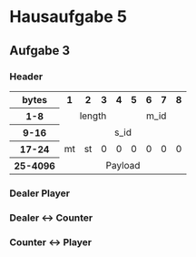 # Hausaufgabe 5

## Aufgabe 3

### Header

<table>
<tr>
    <th>bytes</th>
    <th style="text-align:center;">1</th>
    <th style="text-align:center;">2</th>
    <th style="text-align:center;">3</th>
    <th style="text-align:center;">4</th>
    <th style="text-align:center;">5</th>
    <th style="text-align:center;">6</th>
    <th style="text-align:center;">7</th>
    <th style="text-align:center;">8</th>
</tr>
<tr>
    <th>1-8</th>
    <td colspan='4' style="text-align:center;">length</td>
    <td colspan='4' style="text-align:center;">m_id</td>
</tr>
    <th>9-16</th>
    <td colspan='8' style="text-align:center;">s_id</td>
</tr>
<tr>
    <th>17-24</th>
    <td style="text-align:center;">mt </td>
    <td style="text-align:center;">st</td>
    <td style="text-align:center;">0</td>
    <td style="text-align:center;">0</td>
    <td style="text-align:center;">0</td>
    <td style="text-align:center;">0</td>
    <td style="text-align:center;">0</td>
    <td style="text-align:center;">0</td>
</tr>
<tr>
    <th>25-4096</th>
    <td colspan='8' style="text-align:center;">Payload</td>
</tr>
</table>

### Dealer  Player

### Dealer $\leftrightarrow$ Counter

### Counter $\leftrightarrow$ Player
